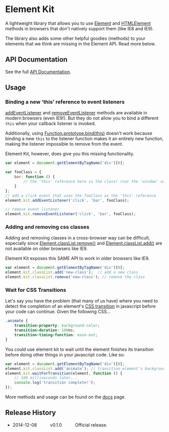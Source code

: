 # Element Kit

A lightweight library that allows you to use [Element](https://developer.mozilla.org/en-US/docs/Web/API/Element) and
[HTMLElement](https://developer.mozilla.org/en-US/docs/Web/API/HTMLElement) methods in browsers that don't natively support them (like IE8 and IE9).

The library also adds some other helpful goodies (methods) to your elements that we think are missing in the Element API. Read more below.

## API Documentation

See the full [API Documentation](https://github.com/mkay581/element-kit/blob/master/docs/element.md).


## Usage

### Binding a new 'this' reference to event listeners


[addEventListener](https://developer.mozilla.org/en-US/docs/Web/API/EventTarget.addEventListener) and
[removeEventListener](https://developer.mozilla.org/en-US/docs/Web/API/EventTarget.removeEventListener) methods are
available in modern browsers (even IE9!). But they do not allow you to bind a different `this` when your callback listener is invoked.

Additionally, using [Function.prototype.bind(this)](https://developer.mozilla.org/en-US/docs/Web/JavaScript/Reference/Global_Objects/Function/bind)
doesn't work because binding a new `this` to the listener function makes it an entirely new function, making the listener impossible to remove from the event.

Element Kit, however, does give you this missing functionality.


```javascript
var element = document.getElementByTagName('div')[0];

var fooClass = {
    bar: function () {
        // the 'this' reference here is the class! (not the 'window' or anything else)
    }
};
// add a click event that uses the fooClass as the 'this' reference
element.kit.addEventListener('click', 'bar', fooClass);

// remove event listener
element.kit.removeEventListener('click', 'bar', fooClass);
```

### Adding and removing css classes

Adding and removing classes in a cross-browser way can be difficult, especially since
[Element.classList.remove()](https://developer.mozilla.org/en-US/docs/Web/API/Element.classList) and
[Element.classList.add()](https://developer.mozilla.org/en-US/docs/Web/API/Element.classList) are not available on older browsers like IE9.

Element Kit exposes this SAME API to work in older browsers like IE9.


```javascript
var element = document.getElementByTagName('div')[0];
element.kit.classList.add('new-class');  // add a new class
element.kit.classList.remove('new-class'); // remove the class
```

### Wait for CSS Transitions

Let's say you have the problem (that many of us have) where you need
to detect the completion of an element's [CSS transition](https://developer.mozilla.org/en-US/docs/Web/Guide/CSS/Using_CSS_transitions)
in javascript before your code can continue. Given the following CSS...


```css
.animate {
    transition-property: background-color;
    transition-duration: 100ms;
    transition-timing-function: ease-out;
}
```

You could use element kit to wait until the element finishes its transition before doing other things in your javascript code. Like so:

```javascript
var element = document.getElementByTagName('div')[0];
element.kit.classList.add('animate'); // transition element's background color
element.kit.waitForTransition(element, function () {
    // 100 milliseconds later...
    console.log('transition complete!');
});
```

More methods and usage can be found on the [docs](https://github.com/mkay581/element-kit/blob/master/docs/element.md) page.

## Release History

 * 2014-12-08   v0.1.0   Official release.

